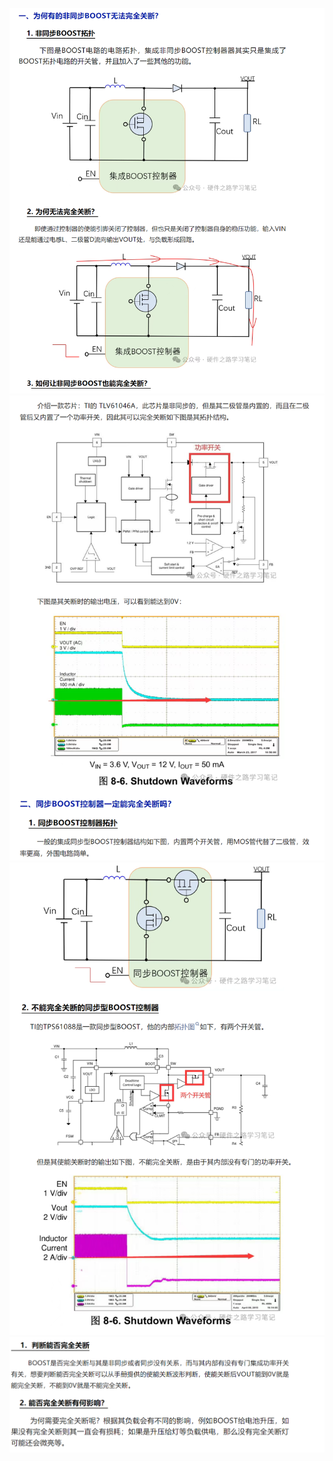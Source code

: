 ![](https://raw.githubusercontent.com/LeroyK111/pictureBed/master/20250613100135.png)
![](https://raw.githubusercontent.com/LeroyK111/pictureBed/master/20250613100153.png)
![](https://raw.githubusercontent.com/LeroyK111/pictureBed/master/20250613100218.png)
![](https://raw.githubusercontent.com/LeroyK111/pictureBed/master/20250613100238.png)




